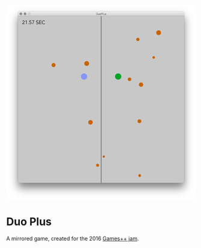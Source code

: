 ![screenshot](https://raw.githubusercontent.com/jeffThompson/DuoPlus/master/Screenshot.png)

# Duo Plus

A mirrored game, created for the 2016 [Games++ jam](http://www.gamesplusplus.org).
